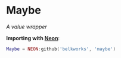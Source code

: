 
# Maybe
*A value wrapper*

**Importing with [Neon](https://github.com/Belkworks/NEON)**:
```lua
Maybe = NEON:github('belkworks', 'maybe')
```
